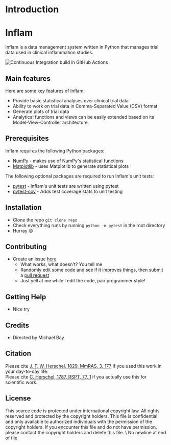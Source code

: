 # Introduction

# Inflam
Inflam is a data management system written in Python that manages trial data used in clinical inflammation studies.

![Continuous Integration build in GitHub Actions](https://github.com/<nadinespy>/python-intermediate-inflammation/workflows/CI/badge.svg?branch=main)

## Main features
Here are some key features of Inflam:

- Provide basic statistical analyses over clinical trial data
- Ability to work on trial data in Comma-Separated Value (CSV) format
- Generate plots of trial data
- Analytical functions and views can be easily extended based on its Model-View-Controller architecture

## Prerequisites
Inflam requires the following Python packages:

- [NumPy](https://www.numpy.org/) - makes use of NumPy's statistical functions
- [Matplotlib](https://matplotlib.org/stable/index.html) - uses Matplotlib to generate statistical plots

The following optional packages are required to run Inflam's unit tests:

- [pytest](https://docs.pytest.org/en/stable/) - Inflam's unit tests are written using pytest
- [pytest-cov](https://pypi.org/project/pytest-cov/) - Adds test coverage stats to unit testing

## Installation
- Clone the repo ``git clone repo``
- Check everything runs by running ``python -m pytest`` in the root directory
- Hurray 😊

## Contributing
- Create an issue [here](https://github.com/Onoddil/python-intermediate-inflammation/issues)
  - What works, what doesn't? You tell me
  - Randomly edit some code and see if it improves things, then submit a [pull request](https://github.com/Onoddil/python-intermediate-inflammation/pulls)
  - Just yell at me while I edit the code, pair programmer style!

## Getting Help
- Nice try

## Credits
- Directed by Michael Bay

## Citation
Please cite [J. F. W. Herschel, 1829, MmRAS, 3, 177](https://ui.adsabs.harvard.edu/abs/1829MmRAS...3..177H/abstract) if you used this work in your day-to-day life.  
Please cite [C. Herschel, 1787, RSPT, 77, 1](https://ui.adsabs.harvard.edu/abs/1787RSPT...77....1H/abstract) if you actually use this for scientific work.

## License
This source code is protected under international copyright law.  All rights reserved and protected by the copyright holders.
This file is confidential and only available to authorized individuals with the
permission of the copyright holders.  If you encounter this file and do not have
permission, please contact the copyright holders and delete this file.
\ No newline at end of file
